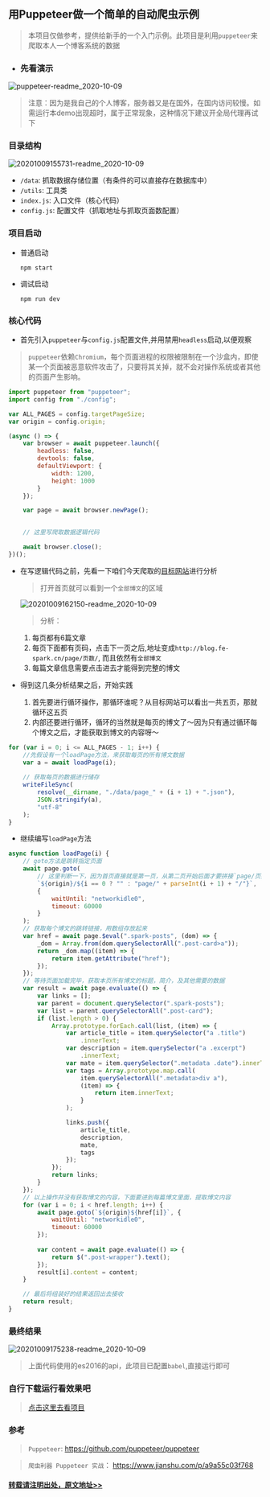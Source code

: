 用Puppeteer做一个简单的自动爬虫示例
---


> 本项目仅做参考，提供给新手的一个入门示例。此项目是利用`puppeteer`来爬取本人一个博客系统的数据


- ### 先看演示

![puppeteer-readme_2020-10-09](https://i.loli.net/2020/10/09/hbCUaTPnBAmoSwF.gif#80%)


> 注意：因为是我自己的个人博客，服务器又是在国外，在国内访问较慢。如需运行本demo出现超时，属于正常现象，这种情况下建议开全局代理再试下 

### 目录结构

![20201009155731-readme_2020-10-09](https://i.loli.net/2020/10/09/TjkS7VaDWmfxrFL.png#50%)

- `/data`: 抓取数据存储位置（有条件的可以直接存在数据库中）
- `/utils`: 工具类
- `index.js`: 入口文件（核心代码）
- `config.js`: 配置文件（抓取地址与抓取页面数配置）


### 项目启动

  - 普通启动
    ```shell
    npm start
    ```
  - 调试启动
    ```shell
    npm run dev
    ```

### 核心代码

- 首先引入`puppeteer`与`config.js`配置文件,并用禁用`headless`启动,以便观察
> `puppeteer`依赖`Chromium`，每个页面进程的权限被限制在一个沙盒内，即使某一个页面被恶意软件攻击了，只要将其关掉，就不会对操作系统或者其他的页面产生影响。

```javascript
import puppeteer from "puppeteer";
import config from "./config";

var ALL_PAGES = config.targetPageSize;
var origin = config.origin;

(async () => {
	var browser = await puppeteer.launch({
		headless: false,
		devtools: false,
		defaultViewport: {
			width: 1200,
			height: 1000
		}
	});

	var page = await browser.newPage();
    

    // 这里写爬取数据逻辑代码

	await browser.close();
})();

```
- 在写逻辑代码之前，先看一下咱们今天爬取的[目标网站](http://blog.fe-spark.cn/)进行分析

    > 打开首页就可以看到一个`全部博文`的区域 

    ![20201009162150-readme_2020-10-09](https://i.loli.net/2020/10/09/yljeEmZ3U7VA4oO.png)

    > 分析：
    1. 每页都有6篇文章
    2. 每页下面都有页码，点击下一页之后,地址变成`http://blog.fe-spark.cn/page/页数/`, 而且依然有`全部博文`
    3. 每篇文章信息需要点击进去才能得到完整的博文


- 得到这几条分析结果之后，开始实践
    1. 首先要进行循环操作，那循环谁呢？从目标网站可以看出一共五页，那就循环这五页
    2. 内部还要进行循环，循环的当然就是每页的博文了～因为只有通过循环每个博文之后，才能获取到博文的内容呀～
   
```javascript
for (var i = 0; i <= ALL_PAGES - 1; i++) {
    //先假设有一个loadPage方法，来获取每页的所有博文数据
    var a = await loadPage(i);
    
    // 获取每页的数据进行储存
    writeFileSync(
        resolve(__dirname, "./data/page_" + (i + 1) + ".json"),
        JSON.stringify(a),
        "utf-8"
    );
}
```
- 继续编写`loadPage`方法
  
```javascript
async function loadPage(i) {
    // goto方法是跳转指定页面
    await page.goto(
        // 这里判断一下，因为首页直接就是第一页，从第二页开始后面才要拼接`page/页数/`
        `${origin}/${i == 0 ? "" : "page/" + parseInt(i + 1) + "/"}`,
        {
            waitUntil: "networkidle0",
            timeout: 60000
        }
    );
    // 获取每个博文的跳转链接，用数组存放起来
    var href = await page.$eval(".spark-posts", (dom) => {
        _dom = Array.from(dom.querySelectorAll(".post-card>a"));
        return _dom.map((item) => {
            return item.getAttribute("href");
        });
    });
    // 等待页面加载完毕，获取本页所有博文的标题，简介，及其他需要的数据
    var result = await page.evaluate(() => {
        var links = [];
        var parent = document.querySelector(".spark-posts");
        var list = parent.querySelectorAll(".post-card");
        if (list.length > 0) {
            Array.prototype.forEach.call(list, (item) => {
                var article_title = item.querySelector("a .title")
                    .innerText;
                var description = item.querySelector("a .excerpt")
                    .innerText;
                var mate = item.querySelector(".metadata .date").innerText;
                var tags = Array.prototype.map.call(
                    item.querySelectorAll(".metadata>div a"),
                    (item) => {
                        return item.innerText;
                    }
                );

                links.push({
                    article_title,
                    description,
                    mate,
                    tags
                });
            });
            return links;
        }
    });
    // 以上操作并没有获取博文的内容，下面要进到每篇博文里面，提取博文内容
    for (var i = 0; i < href.length; i++) {
        await page.goto(`${origin}${href[i]}`, {
            waitUntil: "networkidle0",
            timeout: 60000
        });
        
        var content = await page.evaluate(() => {
            return $(".post-wrapper").text();
        });
        result[i].content = content;
    }

    // 最后将组装好的结果返回出去接收
    return result;
}
```

### 最终结果
![20201009175238-readme_2020-10-09](https://i.loli.net/2020/10/09/CusKtMQB4RrPnZi.png)


> 上面代码使用的es2016的api，此项目已配置`babel`,直接运行即可

### 自行下载运行看效果吧
> [点击这里去看项目](https://github.com/sparksworld/crawler-demo)




### 参考
> `Puppeteer`: https://github.com/puppeteer/puppeteer

> `爬虫利器 Puppeteer 实战`： https://www.jianshu.com/p/a9a55c03f768



#### [转载请注明出处，原文地址>>](http://blog.fe-spark.cn/yong-puppeteerzuo-yi-ge-zi-dong-pa-chong-shi-li/)